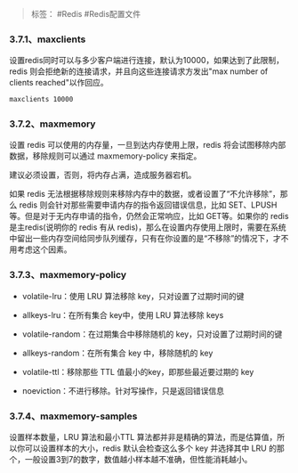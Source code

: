 > 标签： #Redis #Redis配置文件

### 3.7.1、maxclients

设置redis同时可以与多少客户端进行连接，默认为10000，如果达到了此限制，redis 则会拒绝新的连接请求，并且向这些连接请求方发出"max number of clients reached"以作回应。

```Bash
maxclients 10000
```

### 3.7.2、maxmemory

设置 redis 可以使用的内存量，一旦到达内存使用上限，redis 将会试图移除内部数据，移除规则可以通过 maxmemory-policy 来指定。

建议必须设置，否则，将内存占满，造成服务器宕机。

如果 redis 无法根据移除规则来移除内存中的数据，或者设置了“不允许移除”，那么 redis 则会针对那些需要申请内存的指令返回错误信息，比如 SET、LPUSH 等。但是对于无内存申请的指令，仍然会正常响应，比如 GET等。如果你的 redis 是主redis(说明你的 redis 有从 redis)，那么在设置内存使用上限时，需要在系统中留出一些内存空间给同步队列缓存，只有在你设置的是“不移除”的情况下，才不用考虑这个因素。

### 3.7.3、maxmemory-policy

-   volatile-lru：使用 LRU 算法移除 key，只对设置了过期时间的键
    
-   allkeys-lru：在所有集合 key中，使用 LRU 算法移除 keys
    
-   volatile-random：在过期集合中移除随机的 key，只对设置了过期时间的键
    
-   allkeys-random：在所有集合 key 中，移除随机的 key
    
-   volatile-ttl：移除那些 TTL 值最小的key，即那些最近要过期的 key
    
-   noeviction：不进行移除。针对写操作，只是返回错误信息
    

### 3.7.4、maxmemory-samples

设置样本数量，LRU 算法和最小TTL 算法都并非是精确的算法，而是估算值，所以你可以设置样本的大小，redis 默认会检查这么多个 key 并选择其中 LRU 的那个，一般设置3到7的数字，数值越小样本越不准确，但性能消耗越小。